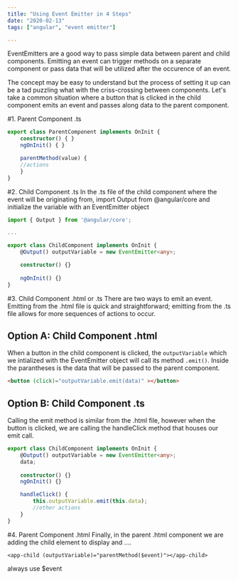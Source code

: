 ```yaml
---
title: "Using Event Emitter in 4 Steps"
date: "2020-02-13"
tags: ["angular", "event emitter"]

---                                              
```

EventEmitters are a good way to pass simple data between parent and child components.
Emitting an event can trigger methods on a separate component or pass data that will be utilized after the
occurence of an event.

The concept may be easy to understand but the process of setting it up can be a tad puzzling what with the criss-crossing between
components. 
Let's take a common situation where a button that is clicked in the child component emits an event and passes along data
to the parent component.

#1. Parent Component .ts

```typescript
export class ParentComponent implements OnInit {
    constructor() { }
    ngOnInit() { }

    parentMethod(value) {
    //actions
    }
}
```

#2. Child Component .ts
In the .ts file of the child component where the event will be originating from,
import Output from @angular/core and initialize the variable with an EventEmitter object

```typescript
import { Output } from '@angular/core';

...

export class ChildComponent implements OnInit {
    @Output() outputVariable = new EventEmitter<any>;

    constructor() {}
    
    ngOnInit() {}
}

```

#3. Child Component .html or .ts
There are two ways to emit an event. Emitting from the .html file is quick and straightforward; emitting from 
the .ts file allows for more sequences of actions to occur.

## Option A: Child Component .html
When a button in the child component is clicked, the `outputVariable` which we intialized with the EventEmitter object
will call its method `.emit()`. Inside the parantheses is the data that will be passed to the parent component. 

```html
<button (click)="outputVariable.emit(data)" ></button>
```

## Option B: Child Component .ts
Calling the emit method is similar from the .html file, however when the button is clicked, we are calling
the handleClick method that houses our emit call.

```typescript
export class ChildComponent implements OnInit {
    @Output() outputVariable = new EventEmitter<any>;
    data;
    
    constructor() {}
    ngOnInit() {}

    handleClick() {
        this.outputVariable.emit(this.data);
        //other actions
    }
}
```

#4. Parent Component .html
Finally, in the parent .html component we are adding the child element to display and ....


```
<app-child (outputVariable)="parentMethod($event)"></app-child>
```

always use $event
